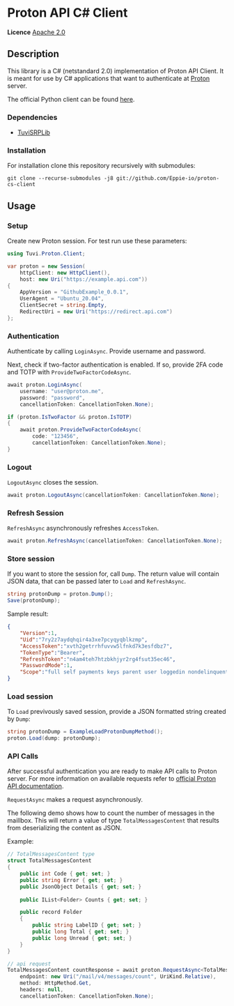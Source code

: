 # Proton API C# Client

**Licence** [Apache 2.0](https://www.apache.org/licenses/LICENSE-2.0)


## Description
This library is a C# (netstandard 2.0) implementation of Proton API Client. It is meant for use by C# applications that want to authenticate at [Proton](https://proton.me/) server.

The official Python client can be found [here](https://github.com/ProtonMail/proton-python-client).

### Dependencies
- [TuviSRPLib](https://github.com/Eppie-io/TuviSRPLib)

### Installation
For installation clone this repository recursively with submodules:

```shell
git clone --recurse-submodules -j8 git://github.com/Eppie-io/proton-cs-client
```



## Usage

### Setup
Create new Proton session. For test run use these parameters:

```C#
using Tuvi.Proton.Client;

var proton = new Session(
	httpClient: new HttpClient(),
	host: new Uri("https://example.api.com"))
{
	AppVersion = "GithubExample_0.0.1", 
	UserAgent = "Ubuntu_20.04", 
	ClientSecret = string.Empty, 
	RedirectUri = new Uri("https://redirect.api.com")
};

```


### Authentication

Authenticate by calling `LoginAsync`. Provide username and password.

Next, check if two-factor authentication is enabled. If so, provide 2FA code and TOTP with `ProvideTwoFactorCodeAsync`.

```C#
await proton.LoginAsync(
	username: "user@proton.me",
	password: "password",
	cancellationToken: CancellationToken.None);

if (proton.IsTwoFactor && proton.IsTOTP)
{
	await proton.ProvideTwoFactorCodeAsync(
		code: "123456", 
		cancellationToken: CancellationToken.None);
}
```


### Logout
`LogoutAsync` closes the session.

```C#
await proton.LogoutAsync(cancellationToken: CancellationToken.None);
```


### Refresh Session
`RefreshAsync` asynchronously refreshes `AccessToken`.

```C#
await proton.RefreshAsync(cancellationToken: CancellationToken.None);
```


### Store session
 If you want to store the session for, call `Dump`. The return value will contain JSON data, that can be passed later to `Load` and `RefreshAsync`.

```C#
string protonDump = proton.Dump();
Save(protonDump);
```

Sample result:
```Json
{
	"Version":1, 
	"Uid":"7ry2z7aydqhqir4a3xe7pcyqyqblkzmp",
	"AccessToken":"xvth2getrrhfuvvw5lfnkd7k3esfdbz7",
	"TokenType":"Bearer",
	"RefreshToken":"n4am4teh7htzbkhjyr2rg4fsut35ec46",
	"PasswordMode":1,
	"Scope":"full self payments keys parent user loggedin nondelinquent mail vpn calendar drive pass verified"
}
```

### Load session
To `Load` previvously saved session, provide a JSON formatted string created by `Dump`:

```C#
string protonDump = ExampleLoadProtonDumpMethod();
proton.Load(dump: protonDump);
```


### API Calls
After successful authentication you are ready to make API calls to Proton server. For more information on available requests refer to [official Proton API documentation](link).

`RequestAsync` makes a request asynchronously. 

The following demo shows how to count the number of messages in the maillbox. This will return a value of type `TotalMessagesContent` that results from deserializing the content as JSON.


Example:

```C#
// TotalMessagesContent type
struct TotalMessagesContent
{
	public int Code { get; set; } 
	public string Error { get; set; } 
	public JsonObject Details { get; set; } 
	
	public IList<Folder> Counts { get; set; } 

	public record Folder
	{
		public string LabelID { get; set; } 
		public long Total { get; set; } 
		public long Unread { get; set; }
	}
}

// api request
TotalMessagesContent countResponse = await proton.RequestAsync<TotalMessagesContent>(
	endpoint: new Uri("/mail/v4/messages/count", UriKind.Relative),
	method: HttpMethod.Get,
	headers: null,
	cancellationToken: CancellationToken.None);
```
